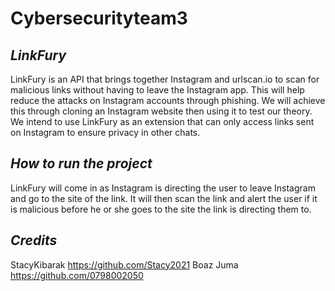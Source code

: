 # Cybersecurityteam3
## *LinkFury*
LinkFury is an API that brings together Instagram and urlscan.io to scan for malicious links without having to leave the Instagram app. This will help reduce the attacks on Instagram accounts through phishing.
We will achieve this through cloning an Instagram website then using it to test our theory. We intend to use LinkFury as an extension that can only access links sent on Instagram to ensure privacy in other chats.

## *How to run the project*
LinkFury will come in as Instagram is directing the user to leave Instagram and go to the site of the link. It will then scan the link and alert the user if it is malicious before he or she goes to the site the link is directing them to.

## *Credits*
StacyKibarak https://github.com/Stacy2021
Boaz Juma https://github.com/0798002050
